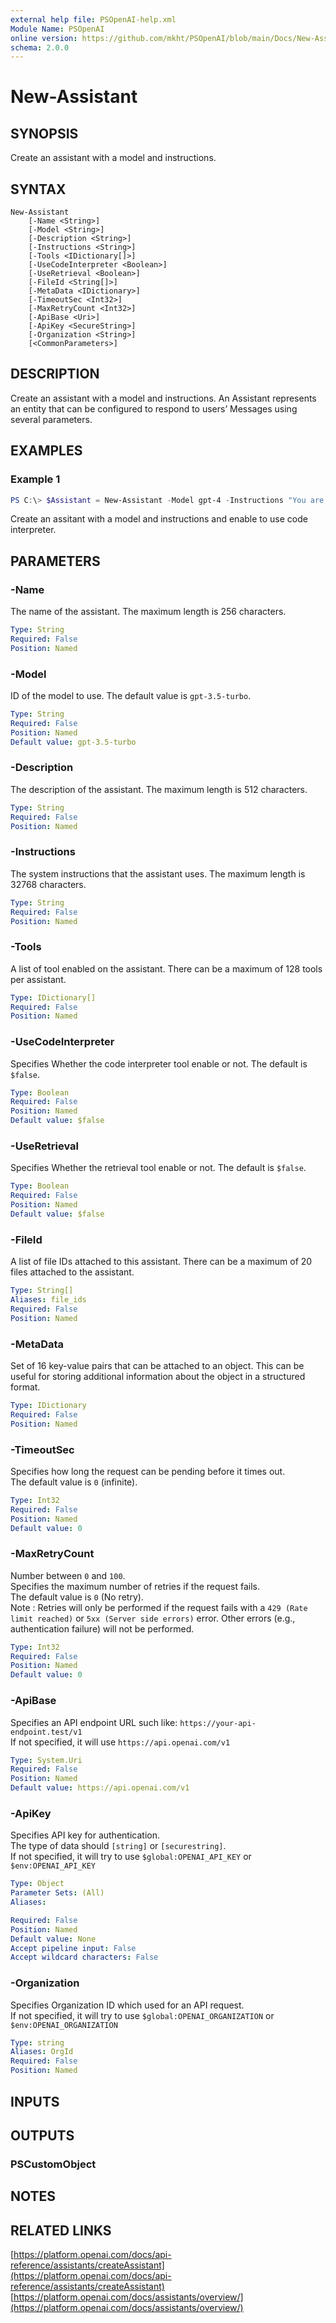 ```yaml
---
external help file: PSOpenAI-help.xml
Module Name: PSOpenAI
online version: https://github.com/mkht/PSOpenAI/blob/main/Docs/New-Assistant.md
schema: 2.0.0
---
```


# New-Assistant

## SYNOPSIS
Create an assistant with a model and instructions.

## SYNTAX

```
New-Assistant
    [-Name <String>]
    [-Model <String>]
    [-Description <String>]
    [-Instructions <String>]
    [-Tools <IDictionary[]>]
    [-UseCodeInterpreter <Boolean>]
    [-UseRetrieval <Boolean>]
    [-FileId <String[]>]
    [-MetaData <IDictionary>]
    [-TimeoutSec <Int32>]
    [-MaxRetryCount <Int32>]
    [-ApiBase <Uri>]
    [-ApiKey <SecureString>]
    [-Organization <String>]
    [<CommonParameters>]
```

## DESCRIPTION
Create an assistant with a model and instructions. An Assistant represents an entity that can be configured to respond to users’ Messages using several parameters.

## EXAMPLES

### Example 1
```powershell
PS C:\> $Assistant = New-Assistant -Model gpt-4 -Instructions "You are a math teacher." -UseCodeInterpreter $true
```

Create an assitant with a model and instructions and enable to use code interpreter.

## PARAMETERS

### -Name
The name of the assistant. The maximum length is 256 characters.

```yaml
Type: String
Required: False
Position: Named
```

### -Model
ID of the model to use. The default value is `gpt-3.5-turbo`.

```yaml
Type: String
Required: False
Position: Named
Default value: gpt-3.5-turbo
```

### -Description
The description of the assistant. The maximum length is 512 characters.

```yaml
Type: String
Required: False
Position: Named
```

### -Instructions
The system instructions that the assistant uses. The maximum length is 32768 characters.

```yaml
Type: String
Required: False
Position: Named
```

### -Tools
A list of tool enabled on the assistant. There can be a maximum of 128 tools per assistant.

```yaml
Type: IDictionary[]
Required: False
Position: Named
```

### -UseCodeInterpreter
Specifies Whether the code interpreter tool enable or not. The default is `$false`.

```yaml
Type: Boolean
Required: False
Position: Named
Default value: $false
```

### -UseRetrieval
Specifies Whether the retrieval tool enable or not. The default is `$false`.

```yaml
Type: Boolean
Required: False
Position: Named
Default value: $false
```

### -FileId
A list of file IDs attached to this assistant. There can be a maximum of 20 files attached to the assistant.

```yaml
Type: String[]
Aliases: file_ids
Required: False
Position: Named
```

### -MetaData
Set of 16 key-value pairs that can be attached to an object. This can be useful for storing additional information about the object in a structured format.

```yaml
Type: IDictionary
Required: False
Position: Named
```

### -TimeoutSec
Specifies how long the request can be pending before it times out.  
The default value is `0` (infinite).

```yaml
Type: Int32
Required: False
Position: Named
Default value: 0
```

### -MaxRetryCount
Number between `0` and `100`.  
Specifies the maximum number of retries if the request fails.  
The default value is `0` (No retry).  
Note : Retries will only be performed if the request fails with a `429 (Rate limit reached)` or `5xx (Server side errors)` error. Other errors (e.g., authentication failure) will not be performed.  

```yaml
Type: Int32
Required: False
Position: Named
Default value: 0
```

### -ApiBase
Specifies an API endpoint URL such like: `https://your-api-endpoint.test/v1`  
If not specified, it will use `https://api.openai.com/v1`

```yaml
Type: System.Uri
Required: False
Position: Named
Default value: https://api.openai.com/v1
```

### -ApiKey
Specifies API key for authentication.  
The type of data should `[string]` or `[securestring]`.  
If not specified, it will try to use `$global:OPENAI_API_KEY` or `$env:OPENAI_API_KEY`

```yaml
Type: Object
Parameter Sets: (All)
Aliases:

Required: False
Position: Named
Default value: None
Accept pipeline input: False
Accept wildcard characters: False
```

### -Organization
Specifies Organization ID which used for an API request.  
If not specified, it will try to use `$global:OPENAI_ORGANIZATION` or `$env:OPENAI_ORGANIZATION`

```yaml
Type: string
Aliases: OrgId
Required: False
Position: Named
```

## INPUTS

## OUTPUTS

### PSCustomObject

## NOTES

## RELATED LINKS

[https://platform.openai.com/docs/api-reference/assistants/createAssistant](https://platform.openai.com/docs/api-reference/assistants/createAssistant)
[https://platform.openai.com/docs/assistants/overview/](https://platform.openai.com/docs/assistants/overview/)

